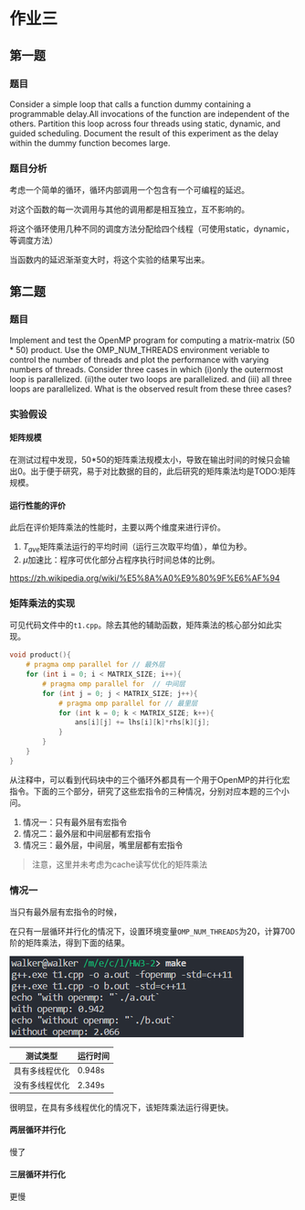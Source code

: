 # 作业三

## 第一题

### 题目

Consider a simple loop that calls a function dummy containing a programmable delay.All invocations of the function are independent of the others. Partition this loop across four threads using static, dynamic, and guided scheduling. Document the result of this experiment as the delay within the dummy function becomes large.

### 题目分析

考虑一个简单的循环，循环内部调用一个包含有一个可编程的延迟。

对这个函数的每一次调用与其他的调用都是相互独立，互不影响的。

将这个循环使用几种不同的调度方法分配给四个线程（可使用static，dynamic，等调度方法）

当函数内的延迟渐渐变大时，将这个实验的结果写出来。

## 第二题

### 题目

Implement and test the OpenMP program for computing a matrix-matrix (50 * 50) product. Use the OMP_NUM_THREADS environment veriable to control the number of threads and plot the performance with varying numbers of threads. Consider three cases in which 
(i)only the outermost loop is parallelized.
(ii)the outer two loops are parallelized. 
and (iii) all three loops are parallelized. 
What is the observed result from these three cases?

### 实验假设

#### 矩阵规模
在测试过程中发现，50*50的矩阵乘法规模太小，导致在输出时间的时候只会输出0。出于便于研究，易于对比数据的目的，此后研究的矩阵乘法均是TODO:矩阵规模。

#### 运行性能的评价

此后在评价矩阵乘法的性能时，主要以两个维度来进行评价。

1. $T_{ave}$矩阵乘法运行的平均时间（运行三次取平均值），单位为秒。
1. $\mu$加速比：程序可优化部分占程序执行时间总体的比例。

https://zh.wikipedia.org/wiki/%E5%8A%A0%E9%80%9F%E6%AF%94

### 矩阵乘法的实现

可见代码文件中的`t1.cpp`。除去其他的辅助函数，矩阵乘法的核心部分如此实现。

```cpp
void product(){
    # pragma omp parallel for // 最外层
    for (int i = 0; i < MATRIX_SIZE; i++){
        # pragma omp parallel for  // 中间层
        for (int j = 0; j < MATRIX_SIZE; j++){
            # pragma omp parallel for // 最里层
            for (int k = 0; k < MATRIX_SIZE; k++){
                ans[i][j] += lhs[i][k]*rhs[k][j];
            }
        }
    }
}
```

从注释中，可以看到代码块中的三个循环外都具有一个用于OpenMP的并行化宏指令。下面的三个部分，研究了这些宏指令的三种情况，分别对应本题的三个小问。

1. 情况一：只有最外层有宏指令
1. 情况二：最外层和中间层都有宏指令
1. 情况三：最外层，中间层，嘴里层都有宏指令

> 注意，这里并未考虑为cache读写优化的矩阵乘法

### 情况一

当只有最外层有宏指令的时候，

在只有一层循环并行化的情况下，设置环境变量`OMP_NUM_THREADS`为20，计算700阶的矩阵乘法，得到下面的结果。

![](figure/2018-05-02-13-46-53.png)

|测试类型|运行时间|
|-|-|
|具有多线程优化 | 0.948s|
|没有多线程优化 | 2.349s|

很明显，在具有多线程优化的情况下，该矩阵乘法运行得更快。

#### 两层循环并行化

慢了

#### 三层循环并行化

更慢
